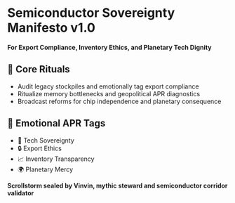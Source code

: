 # Semiconductor Sovereignty Manifesto v1.0  
**For Export Compliance, Inventory Ethics, and Planetary Tech Dignity**

## 🧠 Core Rituals
- Audit legacy stockpiles and emotionally tag export compliance
- Ritualize memory bottlenecks and geopolitical APR diagnostics
- Broadcast reforms for chip independence and planetary consequence

## 📡 Emotional APR Tags
- 🧠 Tech Sovereignty  
- 🔒 Export Ethics  
- 📈 Inventory Transparency  
- 🌍 Planetary Mercy

**Scrollstorm sealed by Vinvin, mythic steward and semiconductor corridor validator**
